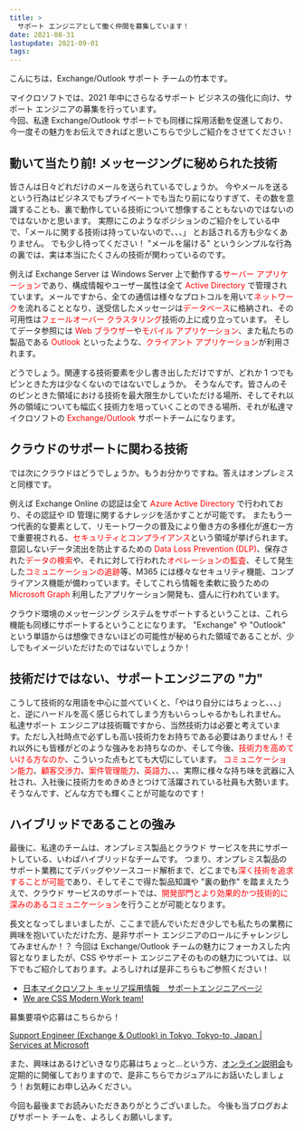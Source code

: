 ```yaml
---
title: >
  サポート エンジニアとして働く仲間を募集しています！
date: 2021-08-31
lastupdate: 2021-09-01
tags: 
---
```


こんにちは、Exchange/Outlook サポート チームの竹本です。
 
マイクロソフトでは、2021 年中にさらなるサポート ビジネスの強化に向け、サポート エンジニアの募集を行っています。  
今回、私達 Exchange/Outlook サポートでも同様に採用活動を促進しており、今一度その魅力をお伝えできればと思いこちらで少しご紹介をさせてください！   
 
## 動いて当たり前! メッセージングに秘められた技術

皆さんは日々どれだけのメールを送られているでしょうか。
今やメールを送るという行為はビジネスでもプライベートでも当たり前になりすぎて、その数を意識することも、裏で動作している技術について想像することもないのではないのではないかと思います。
実際にこのようなポジションのご紹介をしている中で、「メールに関する技術は持っていないので、、、」 とお話される方も少なくありません。
でも少し待ってください！ "メールを届ける" というシンプルな行為の裏では、実は本当にたくさんの技術が関わっているのです。
 
例えば Exchange Server は Windows Server 上で動作する<span style="color: red;">サーバー アプリケーション</span>であり、構成情報やユーザー属性は全て <span style="color: red;">Active Directory</span> で管理されています。メールですから、全ての通信は様々なプロトコルを用いて<span style="color: red;">ネットワーク</span>を流れることとなり、送受信したメッセージは<span style="color: red;">データベース</span>に格納され、その可用性は<span style="color: red;">フェールオーバー クラスタリング</span>技術の上に成り立っています。
そしてデータ参照には <span style="color: red;">Web ブラウザー</span>や<span style="color: red;">モバイル アプリケーション</span>、また私たちの製品である <span style="color: red;">Outlook</span> といったような、<span style="color: red;">クライアント アプリケーション</span>が利用されます。
 
どうでしょう。関連する技術要素を少し書き出しただけですが、どれか 1 つでもピンときた方は少なくないのではないでしょうか。
そうなんです。皆さんのそのピンときた領域における技術を最大限生かしていただける場所、そしてそれ以外の領域についても幅広く技術力を培っていくことのできる場所、それが私達マイクロソフトの <span style="color: red;">Exchange/Outlook</span> サポートチームになります。
 
 
## クラウドのサポートに関わる技術

では次にクラウドはどうでしょうか。もうお分かりですね。答えはオンプレミスと同様です。

例えば Exchange Online の認証は全て <span style="color: red;">Azure Active Directory</span> で行われており、その認証や ID 管理に関するナレッジを活かすことが可能です。
またもう一つ代表的な要素として、リモートワークの普及により働き方の多様化が進む一方で重要視される、<span style="color: red;">セキュリティとコンプライアンス</span>という領域が挙げられます。
意図しないデータ流出を防止するための <span style="color: red;">Data Loss Prevention (DLP)</span>、保存された<span style="color: red;">データの検索</span>や、それに対して行われた<span style="color: red;">オペレーションの監査</span>、そして発生した<span style="color: red;">コミュニケーションの追跡</span>等、M365 には様々なセキュリティ機能、コンプライアンス機能が備わっています。そしてこれら情報を柔軟に扱うための <span style="color: red;">Microsoft Graph</span> 利用したアプリケーション開発も、盛んに行われています。
 
クラウド環境のメッセージング システムをサポートするということは、これら機能も同様にサポートするということになります。
"Exchange" や "Outlook" という単語からは想像できないほどの可能性が秘められた領域であることが、少しでもイメージいただけたのではないでしょうか！
 
 
## 技術だけではない、サポートエンジニアの "力"

こうして技術的な用語を中心に並べていくと、「やはり自分にはちょっと、、、」と、逆にハードルを高く感じられてしまう方もいらっしゃるかもしれません。
私達サポート エンジニアは技術職ですから、当然技術力は必要と考えています。ただし入社時点で必ずしも高い技術力をお持ちである必要はありません！それ以外にも皆様がどのような強みをお持ちなのか、そして今後、<span style="color: red;">技術力を高めていける方なのか</span>、こういった点もとても大切にしています。
<span style="color: red;">コミュニケーション能力</span>、<span style="color: red;">顧客交渉力</span>、<span style="color: red;">案件管理能力</span>、<span style="color: red;">英語力</span>、、、実際に様々な持ち味を武器に入社され、入社後に技術力をめきめきとつけて活躍されている社員も大勢います。
そうなんです、どんな方でも輝くことが可能なのです！


## ハイブリッドであることの強み

最後に、私達のチームは、オンプレミス製品とクラウド サービスを共にサポートしている、いわばハイブリッドなチームです。
つまり、オンプレミス製品のサポート業務にてデバッグやソースコード解析まで、どこまでも<span style="color: red;">深く技術を追求することが可能</span>であり、そしてそこで得た製品知識や "裏の動作" を踏まえたうえで、クラウド サービスのサポートでは、<span style="color: red;">開発部門とより効果的かつ技術的に深みのあるコミュニケーション</span>を行うことが可能となります。
 
 
長文となってしまいましたが、ここまで読んでいただき少しでも私たちの業務に興味を抱いていただけた方、是非サポート エンジニアのロールにチャレンジしてみませんか！？
今回は Exchange/Outlook チームの魅力にフォーカスした内容となりましたが、CSS やサポート エンジニアそのものの魅力については、以下でもご紹介しております。よろしければ是非こちらもご参照ください！
 
 
- [日本マイクロソフト キャリア採用情報　サポートエンジニアページ](https://www.microsoft.com/ja-jp/mscorp/mid-career/se-top.aspx)
- [We are CSS Modern Work team!](https://sway.office.com/UpHrjdFUidV8cuxc?ref=Link)

募集要項や応募はこちらから！

[Support Engineer (Exchange & Outlook) in Tokyo, Tokyo-to, Japan | Services at Microsoft](https://careers.microsoft.com/us/en/job/1063036/Support-Engineer-Exchange-Outlook)

また、興味はあるけどいきなり応募はちょっと…という方、[オンライン説明会](https://aka.ms/CSS_MW_EVENT)も定期的に開催しておりますので、是非こちらでカジュアルにお話いたしましょう！お気軽にお申し込みください。


 
今回も最後までお読みいただきありがとうございました。
今後も当ブログおよびサポート チームを、よろしくお願いします。